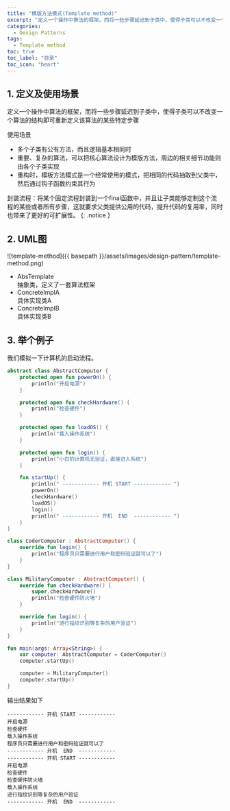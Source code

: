```yaml
---
title: "模版方法模式(Template method)"
excerpt: "定义一个操作中算法的框架，而将一些步骤延迟到子类中，使得子类可以不改变一个算法的结构即可重新定义该算法的某些特定步骤"
categories:
  - Design Patterns
tags:
  - Template method
toc: true
toc_label: "目录"
toc_icon: "heart"
---
```


## 1. 定义及使用场景
定义一个操作中算法的框架，而将一些步骤延迟到子类中，使得子类可以不改变一个算法的结构即可重新定义该算法的某些特定步骤

使用场景  
- 多个子类有公有方法，而且逻辑基本相同时
- 重要、复杂的算法，可以把核心算法设计为模版方法，周边的相关细节功能则由各个子类实现
- 重构时，模板方法模式是一个经常使用的模式，把相同的代码抽取到父类中，然后通过钩子函数约束其行为

封装流程：将某个固定流程封装到一个final函数中，并且让子类能够定制这个流程的某些或者所有步骤，这就要求父类提供公用的代码，提升代码的复用率，同时也带来了更好的可扩展性。
{: .notice }

## 2. UML图
![template-method]({{ basepath }}/assets/images/design-pattern/template-method.png)

- AbsTemplate  
  抽象类，定义了一套算法框架
- ConcreteImplA  
  具体实现类A
- ConcreteImplB  
  具体实现类B

## 3. 举个例子
我们模拟一下计算机的启动流程。

```kotlin
abstract class AbstractComputer {
    protected open fun powerOn() {
        println("开启电源")
    }

    protected open fun checkHardware() {
        println("检查硬件")
    }

    protected open fun loadOS() {
        println("载入操作系统")
    }

    protected open fun login() {
        println("小白的计算机无验证，直接进入系统")
    }

    fun startUp() {
        println(" ------------ 开机 START ------------ ")
        powerOn()
        checkHardware()
        loadOS()
        login()
        println(" ------------ 开机  END  ------------ ")
    }
}

class CoderComputer : AbstractComputer() {
    override fun login() {
        println("程序员只需要进行用户和密码验证就可以了")
    }
}

class MilitaryComputer : AbstractComputer() {
    override fun checkHardware() {
        super.checkHardware()
        println("检查硬件防火墙")
    }

    override fun login() {
        println("进行指纹识别等复杂的用户验证")
    }
}

fun main(args: Array<String>) {
    var computer: AbstractComputer = CoderComputer()
    computer.startUp()

    computer = MilitaryComputer()
    computer.startUp()
}
```

输出结果如下
```text
------------ 开机 START ------------
开启电源
检查硬件
载入操作系统
程序员只需要进行用户和密码验证就可以了
------------ 开机  END  ------------
------------ 开机 START ------------
开启电源
检查硬件
检查硬件防火墙
载入操作系统
进行指纹识别等复杂的用户验证
------------ 开机  END  ------------
```
